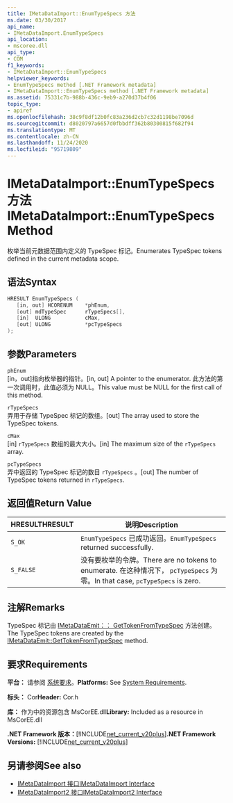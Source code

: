 ```yaml
---
title: IMetaDataImport::EnumTypeSpecs 方法
ms.date: 03/30/2017
api_name:
- IMetaDataImport.EnumTypeSpecs
api_location:
- mscoree.dll
api_type:
- COM
f1_keywords:
- IMetaDataImport::EnumTypeSpecs
helpviewer_keywords:
- EnumTypeSpecs method [.NET Framework metadata]
- IMetaDataImport::EnumTypeSpecs method [.NET Framework metadata]
ms.assetid: 75331c7b-988b-436c-9eb9-a270d37b4f06
topic_type:
- apiref
ms.openlocfilehash: 38c9f8df12b0fc83a236d2cb7c32d1198be7096d
ms.sourcegitcommit: d8020797a6657d0fbbdff362b80300815f682f94
ms.translationtype: MT
ms.contentlocale: zh-CN
ms.lasthandoff: 11/24/2020
ms.locfileid: "95719809"
---
```

# <a name="imetadataimportenumtypespecs-method"></a><span data-ttu-id="24020-102">IMetaDataImport::EnumTypeSpecs 方法</span><span class="sxs-lookup"><span data-stu-id="24020-102">IMetaDataImport::EnumTypeSpecs Method</span></span>

<span data-ttu-id="24020-103">枚举当前元数据范围内定义的 TypeSpec 标记。</span><span class="sxs-lookup"><span data-stu-id="24020-103">Enumerates TypeSpec tokens defined in the current metadata scope.</span></span>  
  
## <a name="syntax"></a><span data-ttu-id="24020-104">语法</span><span class="sxs-lookup"><span data-stu-id="24020-104">Syntax</span></span>  
  
```cpp  
HRESULT EnumTypeSpecs (  
   [in, out] HCORENUM    *phEnum,  
   [out] mdTypeSpec      rTypeSpecs[],  
   [in]  ULONG           cMax,  
   [out] ULONG           *pcTypeSpecs  
);  
```  
  
## <a name="parameters"></a><span data-ttu-id="24020-105">参数</span><span class="sxs-lookup"><span data-stu-id="24020-105">Parameters</span></span>  

 `phEnum`  
 <span data-ttu-id="24020-106">[in，out]指向枚举器的指针。</span><span class="sxs-lookup"><span data-stu-id="24020-106">[in, out] A pointer to the enumerator.</span></span> <span data-ttu-id="24020-107">此方法的第一次调用时，此值必须为 NULL。</span><span class="sxs-lookup"><span data-stu-id="24020-107">This value must be NULL for the first call of this method.</span></span>  
  
 `rTypeSpecs`  
 <span data-ttu-id="24020-108">弄用于存储 TypeSpec 标记的数组。</span><span class="sxs-lookup"><span data-stu-id="24020-108">[out] The array used to store the TypeSpec tokens.</span></span>  
  
 `cMax`  
 <span data-ttu-id="24020-109">[in] `rTypeSpecs` 数组的最大大小。</span><span class="sxs-lookup"><span data-stu-id="24020-109">[in] The maximum size of the `rTypeSpecs` array.</span></span>  
  
 `pcTypeSpecs`  
 <span data-ttu-id="24020-110">弄中返回的 TypeSpec 标记的数目 `rTypeSpecs` 。</span><span class="sxs-lookup"><span data-stu-id="24020-110">[out] The number of TypeSpec tokens returned in `rTypeSpecs`.</span></span>  
  
## <a name="return-value"></a><span data-ttu-id="24020-111">返回值</span><span class="sxs-lookup"><span data-stu-id="24020-111">Return Value</span></span>  
  
|<span data-ttu-id="24020-112">HRESULT</span><span class="sxs-lookup"><span data-stu-id="24020-112">HRESULT</span></span>|<span data-ttu-id="24020-113">说明</span><span class="sxs-lookup"><span data-stu-id="24020-113">Description</span></span>|  
|-------------|-----------------|  
|`S_OK`|<span data-ttu-id="24020-114">`EnumTypeSpecs` 已成功返回。</span><span class="sxs-lookup"><span data-stu-id="24020-114">`EnumTypeSpecs` returned successfully.</span></span>|  
|`S_FALSE`|<span data-ttu-id="24020-115">没有要枚举的令牌。</span><span class="sxs-lookup"><span data-stu-id="24020-115">There are no tokens to enumerate.</span></span> <span data-ttu-id="24020-116">在这种情况下， `pcTypeSpecs` 为零。</span><span class="sxs-lookup"><span data-stu-id="24020-116">In that case, `pcTypeSpecs` is zero.</span></span>|  
  
## <a name="remarks"></a><span data-ttu-id="24020-117">注解</span><span class="sxs-lookup"><span data-stu-id="24020-117">Remarks</span></span>  

 <span data-ttu-id="24020-118">TypeSpec 标记由 [IMetaDataEmit：： GetTokenFromTypeSpec](imetadataemit-gettokenfromtypespec-method.md) 方法创建。</span><span class="sxs-lookup"><span data-stu-id="24020-118">The TypeSpec tokens are created by the [IMetaDataEmit::GetTokenFromTypeSpec](imetadataemit-gettokenfromtypespec-method.md) method.</span></span>  
  
## <a name="requirements"></a><span data-ttu-id="24020-119">要求</span><span class="sxs-lookup"><span data-stu-id="24020-119">Requirements</span></span>  

 <span data-ttu-id="24020-120">**平台：** 请参阅 [系统要求](../../get-started/system-requirements.md)。</span><span class="sxs-lookup"><span data-stu-id="24020-120">**Platforms:** See [System Requirements](../../get-started/system-requirements.md).</span></span>  
  
 <span data-ttu-id="24020-121">**标头：** Cor</span><span class="sxs-lookup"><span data-stu-id="24020-121">**Header:** Cor.h</span></span>  
  
 <span data-ttu-id="24020-122">**库：** 作为中的资源包含 MsCorEE.dll</span><span class="sxs-lookup"><span data-stu-id="24020-122">**Library:** Included as a resource in MsCorEE.dll</span></span>  
  
 <span data-ttu-id="24020-123">**.NET Framework 版本：**[!INCLUDE[net_current_v20plus](../../../../includes/net-current-v20plus-md.md)]</span><span class="sxs-lookup"><span data-stu-id="24020-123">**.NET Framework Versions:** [!INCLUDE[net_current_v20plus](../../../../includes/net-current-v20plus-md.md)]</span></span>  
  
## <a name="see-also"></a><span data-ttu-id="24020-124">另请参阅</span><span class="sxs-lookup"><span data-stu-id="24020-124">See also</span></span>

- [<span data-ttu-id="24020-125">IMetaDataImport 接口</span><span class="sxs-lookup"><span data-stu-id="24020-125">IMetaDataImport Interface</span></span>](imetadataimport-interface.md)
- [<span data-ttu-id="24020-126">IMetaDataImport2 接口</span><span class="sxs-lookup"><span data-stu-id="24020-126">IMetaDataImport2 Interface</span></span>](imetadataimport2-interface.md)
